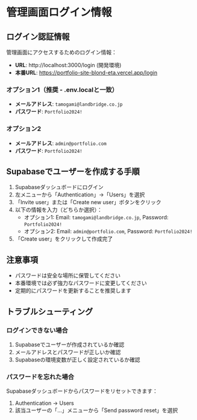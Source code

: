 # 管理画面ログイン情報

## ログイン認証情報

管理画面にアクセスするためのログイン情報：

- **URL**: http://localhost:3000/login (開発環境)
- **本番URL**: https://portfolio-site-blond-eta.vercel.app/login

### オプション1（推奨 - .env.localと一致）
- **メールアドレス**: `tamogami@landbridge.co.jp`
- **パスワード**: `Portfolio2024!`

### オプション2
- **メールアドレス**: `admin@portfolio.com`
- **パスワード**: `Portfolio2024!`

## Supabaseでユーザーを作成する手順

1. Supabaseダッシュボードにログイン
2. 左メニューから「Authentication」→「Users」を選択
3. 「Invite user」または「Create new user」ボタンをクリック
4. 以下の情報を入力（どちらか選択）：
   - オプション1: Email: `tamogami@landbridge.co.jp`, Password: `Portfolio2024!`
   - オプション2: Email: `admin@portfolio.com`, Password: `Portfolio2024!`
5. 「Create user」をクリックして作成完了

## 注意事項

- パスワードは安全な場所に保管してください
- 本番環境では必ず強力なパスワードに変更してください
- 定期的にパスワードを更新することを推奨します

## トラブルシューティング

### ログインできない場合

1. Supabaseでユーザーが作成されているか確認
2. メールアドレスとパスワードが正しいか確認
3. Supabaseの環境変数が正しく設定されているか確認

### パスワードを忘れた場合

Supabaseダッシュボードからパスワードをリセットできます：
1. Authentication → Users
2. 該当ユーザーの「...」メニューから「Send password reset」を選択